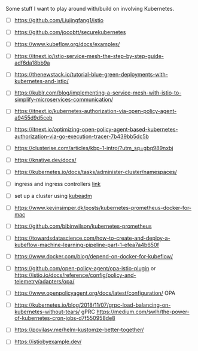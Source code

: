 Some stuff I want to play around with/build on involving Kubernetes.


- [ ] https://github.com/Liujingfang1/istio
 
- [ ] https://github.com/jocobtt/securekubernetes

- [ ] https://www.kubeflow.org/docs/examples/

- [ ] https://itnext.io/istio-service-mesh-the-step-by-step-guide-adf6da18bb9a

- [ ] https://thenewstack.io/tutorial-blue-green-deployments-with-kubernetes-and-istio/

- [ ] https://kublr.com/blog/implementing-a-service-mesh-with-istio-to-simplify-microservices-communication/

- [ ] https://itnext.io/kubernetes-authorization-via-open-policy-agent-a9455d9d5ceb

- [ ] https://itnext.io/optimizing-open-policy-agent-based-kubernetes-authorization-via-go-execution-tracer-7b439bb5dc5b

- [ ] https://clusterise.com/articles/kbp-1-intro/?utm_sq=gbq989nxbj

- [ ] https://knative.dev/docs/

- [ ] https://kubernetes.io/docs/tasks/administer-cluster/namespaces/

- [ ] ingress and ingress controllers [link](https://kubernetes.io/docs/concepts/services-networking/ingress-controllers/)

- [ ] set up a cluster using [kubeadm](https://kubernetes.io/docs/setup/production-environment/tools/kubeadm/create-cluster-kubeadm/) 

- [ ] https://www.kevinsimper.dk/posts/kubernetes-prometheus-docker-for-mac

- [ ] https://github.com/bibinwilson/kubernetes-prometheus

- [ ] https://towardsdatascience.com/how-to-create-and-deploy-a-kubeflow-machine-learning-pipeline-part-1-efea7a4b650f

- [ ] https://www.docker.com/blog/depend-on-docker-for-kubeflow/

- [ ] https://github.com/open-policy-agent/opa-istio-plugin or https://istio.io/docs/reference/config/policy-and-telemetry/adapters/opa/

- [ ]  https://www.openpolicyagent.org/docs/latest/configuration/ OPA

- [ ] https://kubernetes.io/blog/2018/11/07/grpc-load-balancing-on-kubernetes-without-tears/ gPRC https://medium.com/swlh/the-power-of-kubernetes-cron-jobs-d7f550958de8

- [ ] https://povilasv.me/helm-kustomze-better-together/

- [ ] https://istiobyexample.dev/
